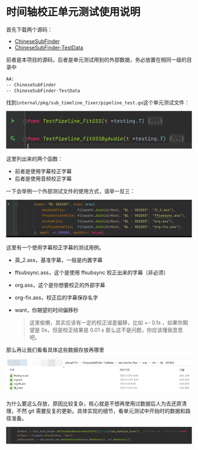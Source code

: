 # 时间轴校正单元测试使用说明

首先下载两个源码：

* [ChineseSubFinder](https://github.com/allanpk716/ChineseSubFinder)
* [ChineseSubFinder-TestData](https://github.com/allanpk716/ChineseSubFinder-TestData)

前者是本项目的源码，后者是单元测试用到的外部数据，务必放置在相同一级的目录中

```
AA:
-- ChineseSubFinder
-- ChineseSubFinder-TestData
```

找到`internal/pkg/sub_timeline_fixer/pipeline_test.go`这个单元测试文件：

![00](pics/00.jpg)

这里列出来的两个函数：

* 前者是使用字幕校正字幕
* 后者是使用音频校正字幕

一下会举例一个外部测试文件的使用方式，请举一反三：

![01](pics/01.jpg)

这里有一个使用字幕校正字幕的测试用例。

* 英_2.ass，基准字幕，一般是内置字幕

* ffsubsync.ass，这个是使用 ffsubsync 校正出来的字幕（非必须）

* org.ass，这个是你想要校正的外部字幕

* org-fix.ass，校正后的字幕保存名字

* want，你期望的时间偏移秒

  > 这里偷懒，其实应该有一定的校正误差偏移，比如 +- 0.1s ，如果你期望是 0s，但是校正结果是 0.01 s 那么这不是问题，你应该懂我意思吧。

那么再让我们看看具体这些数据存放再哪里

![02](pics/02.jpg)

为什么要这么存放，原因比较复杂，核心就是不想再使用过数据后人为去还原清理，不然 git 需要反复的更新。具体实现的细节，看单元测试中开始时的数据和路径准备。

![03](pics/03.jpg)